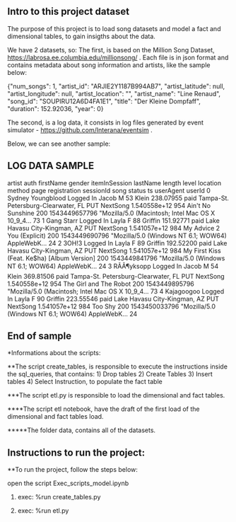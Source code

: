 ## Intro to this project dataset
The purpose of this project is to load song datasets and model a fact and dimensional tables, to gain insigths about the data.

We have 2 datasets, so:
The first, is based on the Million Song Dataset, https://labrosa.ee.columbia.edu/millionsong/ .
Each file is in json format and contains metadata about song information and artists, like the sample below:

{"num_songs": 1, "artist_id": "ARJIE2Y1187B994AB7", "artist_latitude": null, "artist_longitude": null, "artist_location": "", "artist_name": "Line Renaud", "song_id": "SOUPIRU12A6D4FA1E1", "title": "Der Kleine Dompfaff", "duration": 152.92036, "year": 0}

The second, is a log data, it consists in log files generated by event simulator - https://github.com/Interana/eventsim .

Below, we can see another sample:

## LOG DATA SAMPLE
artist  auth  firstName  gender  itemInSession  lastName  length  level  location  method  page  registration  sessionId  song  status  ts  userAgent  userId
0  Sydney Youngblood  Logged In  Jacob  M  53  Klein  238.07955  paid  Tampa-St. Petersburg-Clearwater, FL  PUT  NextSong  1.540558e+12  954  Ain't No Sunshine  200  1543449657796  "Mozilla/5.0 (Macintosh; Intel Mac OS X 10_9_4...  73
1  Gang Starr  Logged In  Layla  F  88  Griffin  151.92771  paid  Lake Havasu City-Kingman, AZ  PUT  NextSong  1.541057e+12  984  My Advice 2 You (Explicit)  200  1543449690796  "Mozilla/5.0 (Windows NT 6.1; WOW64) AppleWebK...  24
2  3OH!3  Logged In  Layla  F  89  Griffin  192.52200  paid  Lake Havasu City-Kingman, AZ  PUT  NextSong  1.541057e+12  984  My First Kiss (Feat. Ke$ha) [Album Version]  200  1543449841796  "Mozilla/5.0 (Windows NT 6.1; WOW64) AppleWebK...  24
3  RÃÂ¶yksopp  Logged In  Jacob  M  54  Klein  369.81506  paid  Tampa-St. Petersburg-Clearwater, FL  PUT  NextSong  1.540558e+12  954  The Girl and The Robot  200  1543449895796  "Mozilla/5.0 (Macintosh; Intel Mac OS X 10_9_4...  73
4  Kajagoogoo  Logged In  Layla  F  90  Griffin  223.55546  paid  Lake Havasu City-Kingman, AZ  PUT  NextSong  1.541057e+12  984  Too Shy  200  1543450033796  "Mozilla/5.0 (Windows NT 6.1; WOW64) AppleWebK...  24

## End of sample

*Informations about the scripts:

**The script create_tables, is responsible to execute the instructions inside the sql_queries, that contains:
1)
Drop tables
2)
Create Tables
3)
Insert tables
4)
Select Instruction, to populate the fact table

***The script etl.py is responsible to load the dimensional and fact tables.

****The script etl notebook, have the draft of the first load of the dimensional and fact tables load.

*****The folder data, contains all of the datasets.

## Instructions to run the project:

**To run the project, follow the steps below:

open the script Exec_scripts_model.ipynb

1) exec:
%run create_tables.py

2) exec:
%run etl.py
